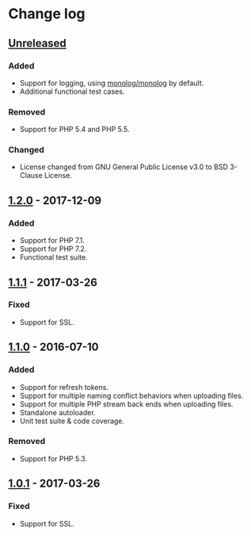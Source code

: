 Change log
==========

[Unreleased][unreleased]
------------------------

### Added

- Support for logging, using [monolog/monolog][monolog] by default.
- Additional functional test cases.

### Removed

- Support for PHP 5.4 and PHP 5.5.

### Changed

- License changed from GNU General Public License v3.0 to BSD 3-Clause License.

[1.2.0] - 2017-12-09
--------------------

### Added

- Support for PHP 7.1.
- Support for PHP 7.2.
- Functional test suite.

[1.1.1] - 2017-03-26
--------------------

### Fixed

- Support for SSL.

[1.1.0] - 2016-07-10
--------------------

### Added

- Support for refresh tokens.
- Support for multiple naming conflict behaviors when uploading files.
- Support for multiple PHP stream back ends when uploading files.
- Standalone autoloader.
- Unit test suite & code coverage.

### Removed

- Support for PHP 5.3.

[1.0.1] - 2017-03-26
--------------------

### Fixed

- Support for SSL.

[unreleased]: https://github.com/krizalys/onedrive-php-sdk/compare/1.2.0...HEAD
[1.2.0]:      https://github.com/krizalys/onedrive-php-sdk/compare/1.1.1...1.2.0
[1.1.1]:      https://github.com/krizalys/onedrive-php-sdk/compare/1.1.0...1.1.1
[1.1.0]:      https://github.com/krizalys/onedrive-php-sdk/compare/1.0.0...1.1.0
[1.0.1]:      https://github.com/krizalys/onedrive-php-sdk/compare/1.0.0...1.0.1
[monolog]:    https://github.com/seldaek/monolog
